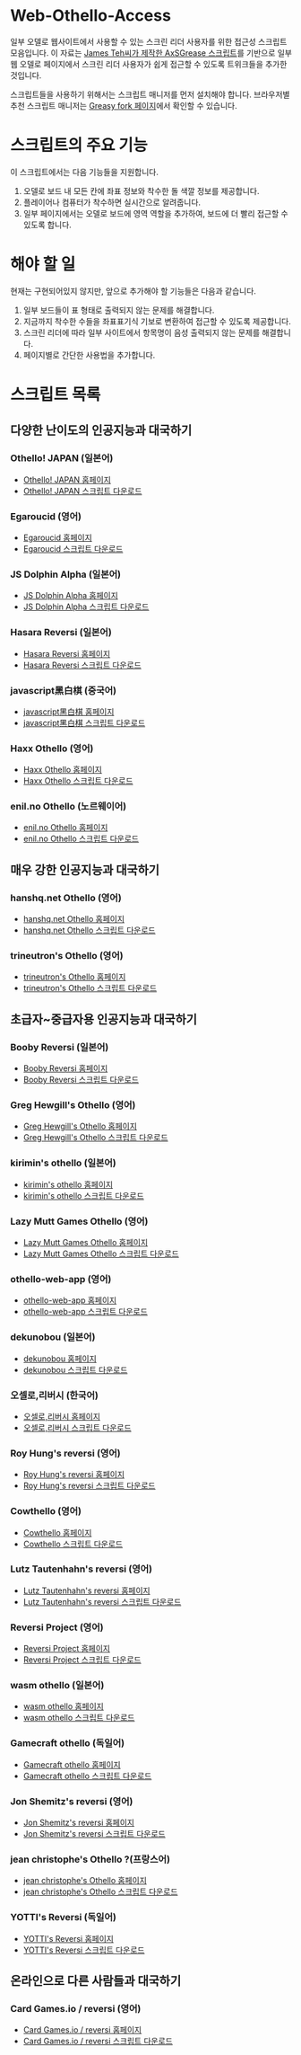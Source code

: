 # Web-Othello-Access
일부 오델로 웹사이트에서 사용할 수 있는 스크린 리더 사용자를 위한 접근성 스크립트 모음입니다.
이 자료는 [James Teh씨가 제작한 AxSGrease 스크립트](https://github.com/jcsteh/axSGrease)를 기반으로 일부 웹 오델로 페이지에서 스크린 리더 사용자가 쉽게 접근할 수 있도록 트위크들을 추가한 것입니다.

스크립트들을 사용하기 위해서는 스크립트 매니저를 먼저 설치해야 합니다. 브라우저별 추천 스크립트 매니저는 [Greasy fork 페이지](https://greasyfork.org/en/help/installing-user-scripts)에서 확인할 수 있습니다.

# 스크립트의 주요 기능

이 스크립트에서는 다음 기능들을 지원합니다.
1. 오델로 보드 내 모든 칸에 좌표 정보와 착수한 돌 색깔 정보를 제공합니다.
2. 플레이어나 컴퓨터가 착수하면 실시간으로 알려줍니다.
3. 일부 페이지에서는 오델로 보드에 영역 역할을 추가하여, 보드에 더 빨리 접근할 수 있도록 합니다.

# 해야 할 일

현재는 구현되어있지 않지만, 앞으로 추가해야 할 기능들은 다음과 같습니다.
1. 일부 보드들이 표 형태로 출력되지 않는 문제를 해결합니다.
2. 지금까지 착수한 수들을 좌표표기식 기보로 변환하여 접근할 수 있도록 제공합니다.
3. 스크린 리더에 따라 일부 사이트에서 항목명이 음성 출력되지 않는 문제를 해결합니다.
4. 페이지별로 간단한 사용법을 추가합니다.

# 스크립트 목록

## 다양한 난이도의 인공지능과 대국하기

### Othello! JAPAN (일본어)
* [Othello! JAPAN 홈페이지](https://www.othello.org)
* [Othello! JAPAN 스크립트 다운로드](https://github.com/ajackpot/Web-Othello-Access/raw/main/othello.org-A11yFixes.user.js)

### Egaroucid (영어)
* [Egaroucid 홈페이지](https://www.egaroucid.nyanyan.dev/en/web)
* [Egaroucid 스크립트 다운로드](https://github.com/ajackpot/Web-Othello-Access/raw/main/Egaroucid-A11yFixes.user.js)

### JS Dolphin Alpha (일본어)
* [JS Dolphin Alpha 홈페이지](https://hp.vector.co.jp/authors/VA015468/platina)
* [JS Dolphin Alpha 스크립트 다운로드](https://github.com/ajackpot/Web-Othello-Access/raw/main/JS-Dolphin-Alpha-A11yFixes.user.js)

### Hasara Reversi (일본어)
* [Hasara Reversi 홈페이지](https://hasera.net/othello/index.html)
* [Hasara Reversi 스크립트 다운로드](https://github.com/ajackpot/Web-Othello-Access/raw/main/Hasara-A11yFixes.user.js)

### javascript黑白棋 (중국어)
* [javascript黑白棋 홈페이지](https://js-game.github.io/othello)
* [javascript黑白棋 스크립트 다운로드](https://github.com/ajackpot/Web-Othello-Access/raw/main/jslang-A11yFixes.user.js)

### Haxx Othello (영어)
* [Haxx Othello 홈페이지](https://www.haxx.se/home/games/othello)
* [Haxx Othello 스크립트 다운로드](https://github.com/ajackpot/Web-Othello-Access/raw/main/Haxx-A11yFixes.user.js)

### enil.no Othello (노르웨이어)
* [enil.no Othello 홈페이지](https://www.enil.no/othello)
* [enil.no Othello 스크립트 다운로드](https://github.com/ajackpot/Web-Othello-Access/raw/main/enil.no-A11yFixes.user.js)

## 매우 강한 인공지능과 대국하기

### hanshq.net Othello (영어)
* [hanshq.net Othello 홈페이지](https://www.hanshq.net/othello.html)
* [hanshq.net Othello 스크립트 다운로드](https://github.com/ajackpot/Web-Othello-Access/raw/main/hanshq-A11yFixes.user.js)

### trineutron's Othello (영어)
* [trineutron's Othello 홈페이지](https://trineutron.github.io/othello)
* [trineutron's Othello 스크립트 다운로드](https://github.com/ajackpot/Web-Othello-Access/raw/main/trineutron-A11yFixes.user.js)

## 초급자~중급자용 인공지능과 대국하기

### Booby Reversi (일본어)
* [Booby Reversi 홈페이지](http://www.amy.hi-ho.ne.jp/okuhara)
* [Booby Reversi 스크립트 다운로드](https://github.com/ajackpot/Web-Othello-Access/raw/main/Booby-Reversi-A11yFixes.user.js)

### Greg Hewgill's Othello (영어)
* [Greg Hewgill's Othello 홈페이지](https://hewgill.com/othello)
* [Greg Hewgill's Othello 스크립트 다운로드](https://github.com/ajackpot/Web-Othello-Access/raw/main/Greg-Hewgill-A11yFixes.user.js)

### kirimin's othello (일본어)
* [kirimin's othello 홈페이지](https://kirimin.me/game/osero)
* [kirimin's othello 스크립트 다운로드](https://github.com/ajackpot/Web-Othello-Access/raw/main/Kirimin-A11yFixes.user.js)

### Lazy Mutt Games Othello (영어)
* [Lazy Mutt Games Othello 홈페이지](https://lazymuttgames.com/games/Othello)
* [Lazy Mutt Games Othello 스크립트 다운로드](https://github.com/ajackpot/Web-Othello-Access/raw/main/Lazy-Mutt-A11yFixes.user.js)

### othello-web-app (영어)
* [othello-web-app 홈페이지](https://othello-rust.web.app)
* [othello-web-app 스크립트 다운로드](https://github.com/ajackpot/Web-Othello-Access/raw/main/rust-A11yFixes.user.js)

### dekunobou (일본어)
* [dekunobou 홈페이지](https://dekunobou.jj1guj.net)
* [dekunobou 스크립트 다운로드](https://github.com/ajackpot/Web-Othello-Access/raw/main/dekunobou-A11yFixes.user.js)

### 오셀로,리버시 (한국어)
* [오셀로,리버시 홈페이지](http://www.mins01.com/game/othello/game_othello.html)
* [오셀로,리버시 스크립트 다운로드](https://github.com/ajackpot/Web-Othello-Access/raw/main/Othello-Reversi-A11yFixes.user.js)

### Roy Hung's reversi (영어)
* [Roy Hung's reversi 홈페이지](https://royhung.com/reversi)
* [Roy Hung's reversi 스크립트 다운로드](https://github.com/ajackpot/Web-Othello-Access/raw/main/Roy-Hung-A11yFixes.user.js)

### Cowthello (영어)
* [Cowthello 홈페이지](https://www.aurochs.org/games/cowthello)
* [Cowthello 스크립트 다운로드](https://github.com/ajackpot/Web-Othello-Access/raw/main/Cowthello-A11yFixes.user.js)

### Lutz Tautenhahn's reversi (영어)
* [Lutz Tautenhahn's reversi 홈페이지](https://www.lutanho.net/play/reversi.html)
* [Lutz Tautenhahn's reversi 스크립트 다운로드](https://github.com/ajackpot/Web-Othello-Access/raw/main/Lutz-Tautenhahn.net-A11yFixes.user.js)

### Reversi Project (영어)
* [Reversi Project 홈페이지](https://ogeon.github.io/reversi)
* [Reversi Project 스크립트 다운로드](https://github.com/ajackpot/Web-Othello-Access/raw/main/ogeon-A11yFixes.user.js)

### wasm othello (일본어)
* [wasm othello 홈페이지](https://ogeon.github.io/reversi)
* [wasm othello 스크립트 다운로드](https://github.com/ajackpot/Web-Othello-Access/raw/main/wasm-othello-A11yFixes.user.js)

### Gamecraft othello (독일어)
* [Gamecraft othello 홈페이지](https://www.gamecraft.de/reversi/index.htm)
* [Gamecraft othello 스크립트 다운로드](https://github.com/ajackpot/Web-Othello-Access/raw/main/Gamecraft-A11yFixes.user.js)

### Jon Shemitz's reversi (영어)
* [Jon Shemitz's reversi 홈페이지](https://www.midnightbeach.com/jon/ReversiScript)
* [Jon Shemitz's reversi 스크립트 다운로드](https://github.com/ajackpot/Web-Othello-Access/raw/main/Jon-reversi-A11yFixes.user.js)

### jean christophe's Othello ?(프랑스어)
* [jean christophe's Othello 홈페이지](https://www.onlinespiele-sammlung.de/othello/othello-reversi-games/jean-christophe)
* [jean christophe's Othello 스크립트 다운로드](https://github.com/ajackpot/Web-Othello-Access/raw/main/onlinespiele-sammlung-A11yFixes.user.js)

### YOTTI's Reversi (독일어)
* [YOTTI's Reversi 홈페이지](https://www.onlinespiele-sammlung.de/othello/othello-reversi-games/orfeon/js.html)
* [YOTTI's Reversi 스크립트 다운로드](https://github.com/ajackpot/Web-Othello-Access/raw/main/onlinespiele-sammlung-A11yFixes.user.js)

## 온라인으로 다른 사람들과 대국하기

### Card Games.io / reversi (영어)
* [Card Games.io / reversi 홈페이지](https://cardgames.io/reversi)
* [Card Games.io / reversi 스크립트 다운로드](https://github.com/ajackpot/Web-Othello-Access/raw/main/cardgames-A11yFixes.user.js)
